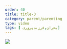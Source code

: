 ```yaml
---
order: 40
title: title-3
category: parent/parenting
type: video
tags: [ بحران,فرزندپروری]
---
```


[![](../../static/images/parenting3-cover.webp)](../../static/videos/parenting3.mp4)